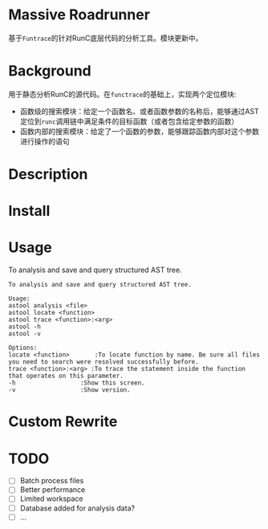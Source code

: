 # Massive Roadrunner
基于`Funtrace`的针对RunC底层代码的分析工具。模块更新中。
# Background
用于静态分析RunC的源代码。在`functrace`的基础上，实现两个定位模块:
- 函数级的搜索模块：给定一个函数名、或者函数参数的名称后，能够通过AST定位到`runc`调用链中满足条件的目标函数（或者包含给定参数的函数）
- 函数内部的搜索模块：给定了一个函数的参数，能够跟踪函数内部对这个参数进行操作的语句
# Description
# Install
# Usage
To analysis and save and query structured AST tree.
```
To analysis and save and query structured AST tree.

Usage:
astool analysis <file>
astool locate <function>
astool trace <function>:<arg>
astool -h
astool -v

Options:
locate <function>       :To locate function by name. Be sure all files you need to search were resolved successfully before.
trace <function>:<arg> :To trace the statement inside the function that operates on this parameter.
-h                  :Show this screen.
-v                  :Show version.
```
# Custom Rewrite

# TODO
- [ ] Batch process files
- [ ] Better performance
- [ ] Limited workspace
- [ ] Database added for analysis data?
- [ ] ...
